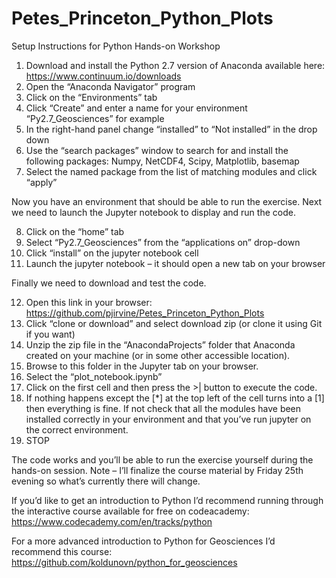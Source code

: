 # Petes_Princeton_Python_Plots

Setup Instructions for Python Hands-on Workshop

1)	Download and install the Python 2.7 version of Anaconda available here:
https://www.continuum.io/downloads
2)	Open the “Anaconda Navigator” program
3)	Click on the “Environments” tab
4)	Click “Create” and enter a name for your environment “Py2.7_Geosciences” for example
5)	In the right-hand panel change “installed” to “Not installed” in the drop down
6)	Use the “search packages” window to search for and install the following packages: Numpy, NetCDF4, Scipy, Matplotlib, basemap
7)	Select the named package from the list of matching modules and click “apply”

Now you have an environment that should be able to run the exercise. Next we need to launch the Jupyter notebook to display and run the code.

8)	Click on the “home” tab
9)	Select “Py2.7_Geosciences” from the “applications on” drop-down 
10)	Click “install” on the jupyter notebook cell
11)	Launch the jupyter notebook – it should open a new tab on your browser

Finally we need to download and test the code.

12)	Open this link in your browser: https://github.com/pjirvine/Petes_Princeton_Python_Plots
13)	Click “clone or download” and select download zip (or clone it using Git if you want)
14)	Unzip the zip file in the “AnacondaProjects” folder that Anaconda created on your machine (or in some other accessible location).
15)	Browse to this folder in the Jupyter tab on your browser.
16)	Select the “plot_notebook.ipynb”
17)	Click on the first cell and then press the >| button to execute the code.
18)	If nothing happens except the [*] at the top left of the cell turns into a [1] then everything is fine. If not check that all the modules have been installed correctly in your environment and that you’ve run jupyter on the correct environment.
19)	STOP

The code works and you’ll be able to run the exercise yourself during the hands-on session. Note – I’ll finalize the course material by Friday 25th evening so what’s currently there will change.

If you’d like to get an introduction to Python I’d recommend running through the interactive course available for free on codeacademy: https://www.codecademy.com/en/tracks/python

For a more advanced introduction to Python for Geosciences I’d recommend this course: https://github.com/koldunovn/python_for_geosciences
